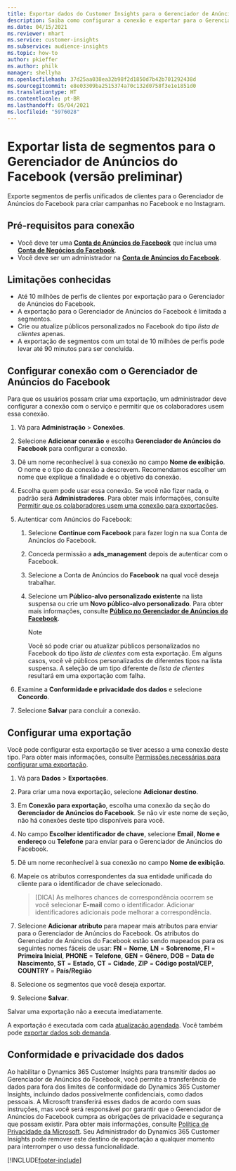 ```yaml
---
title: Exportar dados do Customer Insights para o Gerenciador de Anúncios do Facebook
description: Saiba como configurar a conexão e exportar para o Gerenciador de Anúncios do Facebook.
ms.date: 04/15/2021
ms.reviewer: mhart
ms.service: customer-insights
ms.subservice: audience-insights
ms.topic: how-to
author: pkieffer
ms.author: philk
manager: shellyha
ms.openlocfilehash: 37d25aa038ea32b98f2d1850d7b42b701292438d
ms.sourcegitcommit: e8e03309ba2515374a70c132d0758f3e1e1851d0
ms.translationtype: HT
ms.contentlocale: pt-BR
ms.lasthandoff: 05/04/2021
ms.locfileid: "5976028"
---
```

# <a name="export-segments-list-to-facebook-ads-manager-preview"></a>Exportar lista de segmentos para o Gerenciador de Anúncios do Facebook (versão preliminar)

Exporte segmentos de perfis unificados de clientes para o Gerenciador de Anúncios do Facebook para criar campanhas no Facebook e no Instagram.

## <a name="prerequisites-for-connection"></a>Pré-requisitos para conexão

- Você deve ter uma [**Conta de Anúncios do Facebook**](https://www.facebook.com/business/learn/lessons/step-by-step-ads-manager-account) que inclua uma [**Conta de Negócios do Facebook**](https://business.facebook.com/).
- Você deve ser um administrador na [**Conta de Anúncios do Facebook**](https://www.facebook.com/business/learn/lessons/step-by-step-ads-manager-account).

## <a name="known-limitations"></a>Limitações conhecidas

- Até 10 milhões de perfis de clientes por exportação para o Gerenciador de Anúncios do Facebook.
- A exportação para o Gerenciador de Anúncios do Facebook é limitada a segmentos.
- Crie ou atualize públicos personalizados no Facebook do tipo *lista de clientes* apenas.
- A exportação de segmentos com um total de 10 milhões de perfis pode levar até 90 minutos para ser concluída.

## <a name="set-up-connection-to-facebook-ads-manager"></a>Configurar conexão com o Gerenciador de Anúncios do Facebook

Para que os usuários possam criar uma exportação, um administrador deve configurar a conexão com o serviço e permitir que os colaboradores usem essa conexão.

1. Vá para **Administração** > **Conexões**.

1. Selecione **Adicionar conexão** e escolha **Gerenciador de Anúncios do Facebook** para configurar a conexão.

1. Dê um nome reconhecível à sua conexão no campo **Nome de exibição**. O nome e o tipo da conexão a descrevem. Recomendamos escolher um nome que explique a finalidade e o objetivo da conexão.

1. Escolha quem pode usar essa conexão. Se você não fizer nada, o padrão será **Administradores**. Para obter mais informações, consulte [Permitir que os colaboradores usem uma conexão para exportações](connections.md#allow-contributors-to-use-a-connection-for-exports).

1. Autenticar com Anúncios do Facebook: 

   1. Selecione **Continue com Facebook** para fazer login na sua Conta de Anúncios do Facebook.

   1. Conceda permissão a **ads_management** depois de autenticar com o Facebook.

   1. Selecione a Conta de Anúncios do **Facebook** na qual você deseja trabalhar.

   1. Selecione um **Público-alvo personalizado existente** na lista suspensa ou crie um **Novo público-alvo personalizado**. Para obter mais informações, consulte [**Público no Gerenciador de Anúncios do Facebook**](https://www.facebook.com/business/help/744354708981227?id=2469097953376494).
      > [!NOTE]
      > Você só pode criar ou atualizar públicos personalizados no Facebook do tipo *lista de clientes* com esta exportação. Em alguns casos, você vê públicos personalizados de diferentes tipos na lista suspensa. A seleção de um tipo diferente de *lista de clientes* resultará em uma exportação com falha. 

1. Examine a **Conformidade e privacidade dos dados** e selecione **Concordo**.

1. Selecione **Salvar** para concluir a conexão.

## <a name="configure-an-export"></a>Configurar uma exportação

Você pode configurar esta exportação se tiver acesso a uma conexão deste tipo. Para obter mais informações, consulte [Permissões necessárias para configurar uma exportação](export-destinations.md#set-up-a-new-export).

1. Vá para **Dados** > **Exportações**.

1. Para criar uma nova exportação, selecione **Adicionar destino**. 

1. Em **Conexão para exportação**, escolha uma conexão da seção do **Gerenciador de Anúncios do Facebook**. Se não vir este nome de seção, não há conexões deste tipo disponíveis para você.

1. No campo **Escolher identificador de chave**, selecione **Email**, **Nome e endereço** ou **Telefone** para enviar para o Gerenciador de Anúncios do Facebook. 

1. Dê um nome reconhecível à sua conexão no campo **Nome de exibição**.

1. Mapeie os atributos correspondentes da sua entidade unificada do cliente para o identificador de chave selecionado.
   > [DICA] As melhores chances de correspondência ocorrem se você selecionar **E-mail** como o identificador. Adicionar identificadores adicionais pode melhorar a correspondência.

1. Selecione **Adicionar atributo** para mapear mais atributos para enviar para o Gerenciador de Anúncios do Facebook. Os atributos do Gerenciador de Anúncios do Facebook estão sendo mapeados para os seguintes nomes fáceis de usar: **FN** = **Nome**, **LN** = **Sobrenome**, **FI** = **Primeira Inicial**, **PHONE** = **Telefone**, **GEN** = **Gênero**, **DOB** = **Data de Nascimento**, **ST** = **Estado**, **CT** = **Cidade**, **ZIP** = **Código postal/CEP**, **COUNTRY** = **País/Região**

1. Selecione os segmentos que você deseja exportar.

1. Selecione **Salvar**.

Salvar uma exportação não a executa imediatamente.

A exportação é executada com cada [atualização agendada](system.md#schedule-tab). Você também pode [exportar dados sob demanda](export-destinations.md#run-exports-on-demand). 

## <a name="data-privacy-and-compliance"></a>Conformidade e privacidade dos dados

Ao habilitar o Dynamics 365 Customer Insights para transmitir dados ao Gerenciador de Anúncios do Facebook, você permite a transferência de dados para fora dos limites de conformidade do Dynamics 365 Customer Insights, incluindo dados possivelmente confidenciais, como dados pessoais. A Microsoft transferirá esses dados de acordo com suas instruções, mas você será responsável por garantir que o Gerenciador de Anúncios do Facebook cumpra as obrigações de privacidade e segurança que possam existir. Para obter mais informações, consulte [Política de Privacidade da Microsoft](https://go.microsoft.com/fwlink/?linkid=396732).
Seu Administrador do Dynamics 365 Customer Insights pode remover este destino de exportação a qualquer momento para interromper o uso dessa funcionalidade.


[!INCLUDE[footer-include](../includes/footer-banner.md)]
